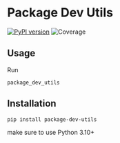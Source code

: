 # Package Dev Utils
[![PyPI version](https://badge.fury.io/py/package-dev-utils.svg)](https://badge.fury.io/py/package-dev-utils)
![Coverage](https://img.shields.io/badge/Coverage-100%25-brightgreen)

## Usage
Run
```shell
package_dev_utils
```
## Installation
```shell
pip install package-dev-utils
```
make sure to use Python 3.10+
